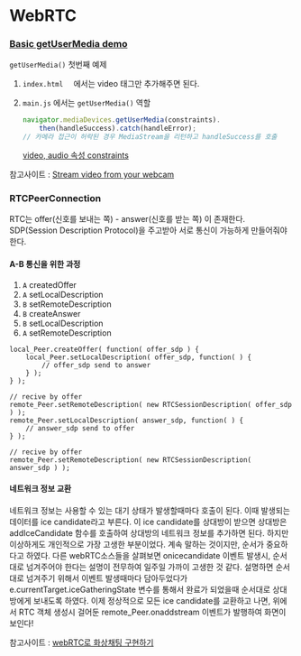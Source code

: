# WebRTC



### [Basic getUserMedia demo](https://webrtc.github.io/samples/src/content/getusermedia/gum/)

`getUserMedia()`  첫번째 예제

1. `index.html  ` 에서는 video 태그만 추가해주면 된다.

2. `main.js` 에서는 `getUserMedia()` 역할

   ```javascript
   navigator.mediaDevices.getUserMedia(constraints).
       then(handleSuccess).catch(handleError);
   // 카메라 접근이 허락된 경우 MediaStream을 리턴하고 handleSuccess를 호출
   ```

   [video, audio 속성 constraints](webrtc.github.io/samples/src/content/peerconnection/constraints)



참고사이트 : [Stream video from your webcam](https://codelabs.developers.google.com/codelabs/webrtc-web/#3)




### RTCPeerConnection

RTC는 offer(신호를 보내는 쪽) -  answer(신호를 받는 쪽) 이 존재한다.
SDP(Session Description Protocol)을 주고받아 서로 통신이 가능하게 만들어줘야 한다.

#### A-B 통신을 위한 과정
1. `A` createdOffer
2. `A` setLocalDescription
3. `B` setRemoteDescription
4. `B` createAnswer
5. `B` setLocalDescription
6. `A` setRemoteDescription

```
local_Peer.createOffer( function( offer_sdp ) {
    local_Peer.setLocalDescription( offer_sdp, function( ) {
        // offer_sdp send to answer
    } );        
} );

// recive by offer
remote_Peer.setRemoteDescription( new RTCSessionDescription( offer_sdp ) );
remote_Peer.setLocalDescription( answer_sdp, function( ) {
    // answer_sdp send to offer
} );

// recive by offer
remote_Peer.setRemoteDescription( new RTCSessionDescription( answer_sdp ) );
```

#### 네트워크 정보 교환
네트워크 정보는 사용할 수 있는 대기 상태가 발생할때마다 호출이 된다. 이때 발생되는 데이터를 ice candidate라고 부른다. 이 ice candidate를 상대방이 받으면 상대방은 addIceCandidate 함수를 호출하여 상대방의 네트워크 정보를 추가하면 된다. 하지만 이상하게도 개인적으로 가장 고생한 부분이었다. 계속 말하는 것이지만, 순서가 중요하다고 하였다. 다른 webRTC소스들을 살펴보면 onicecandidate 이벤트 발생시, 순서대로 넘겨주어야 한다는 설명이 전무하여 일주일 가까이 고생한 것 같다. 설명하면 순서대로 넘겨주기 위해서 이벤트 발생때마다 담아두었다가 e.currentTarget.iceGatheringState 변수를 통해서 완료가 되었을때 순서대로 상대방에게 보내도록 하였다. 이제 정상적으로 모든 ice candidate를 교환하고 나면, 위에서 RTC 객체 생성시 걸어둔 remote_Peer.onaddstream 이벤트가 발행하여 화면이 보인다!

참고사이트 : [webRTC로 화상채팅 구현하기](http://blim.co.kr/archives/183)
